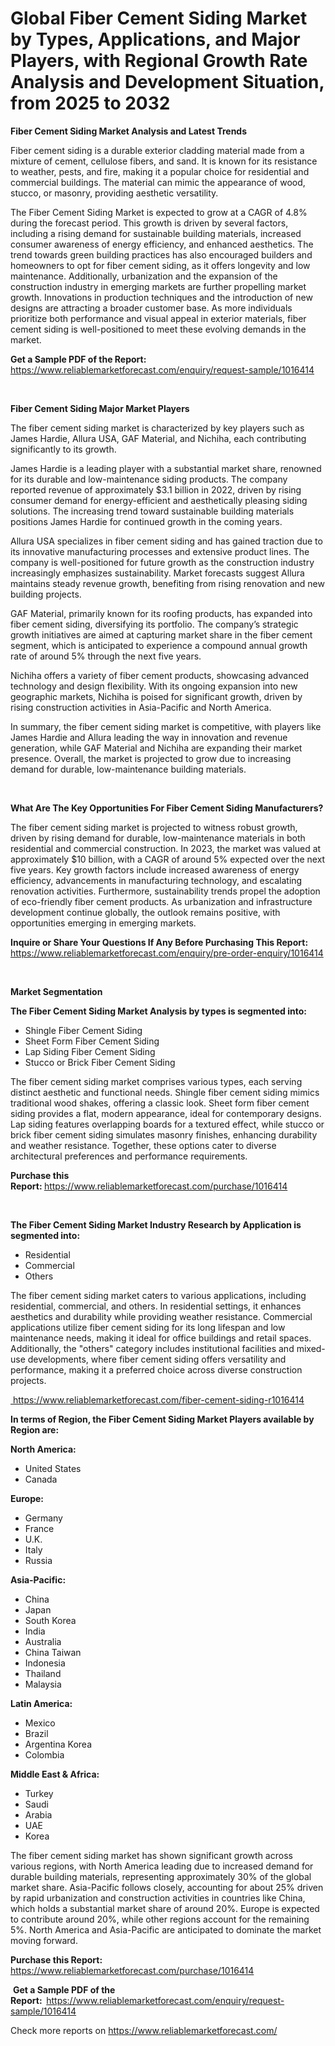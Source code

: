 <p><h1>Global Fiber Cement Siding Market by Types, Applications, and Major Players, with Regional Growth Rate Analysis and Development Situation, from 2025 to 2032</h1></p><p><strong>Fiber Cement Siding Market Analysis and Latest Trends</strong></p>
<p><p>Fiber cement siding is a durable exterior cladding material made from a mixture of cement, cellulose fibers, and sand. It is known for its resistance to weather, pests, and fire, making it a popular choice for residential and commercial buildings. The material can mimic the appearance of wood, stucco, or masonry, providing aesthetic versatility.</p><p>The Fiber Cement Siding Market is expected to grow at a CAGR of 4.8% during the forecast period. This growth is driven by several factors, including a rising demand for sustainable building materials, increased consumer awareness of energy efficiency, and enhanced aesthetics. The trend towards green building practices has also encouraged builders and homeowners to opt for fiber cement siding, as it offers longevity and low maintenance. Additionally, urbanization and the expansion of the construction industry in emerging markets are further propelling market growth. Innovations in production techniques and the introduction of new designs are attracting a broader customer base. As more individuals prioritize both performance and visual appeal in exterior materials, fiber cement siding is well-positioned to meet these evolving demands in the market.</p></p>
<p><strong>Get a Sample PDF of the Report:&nbsp;</strong> <a href="https://www.reliablemarketforecast.com/enquiry/request-sample/1016414?utm_campaign=2781&utm_medium=2&utm_source=Github&utm_content=ia&utm_term=01042025&utm_id=fiber-cement-siding">https://www.reliablemarketforecast.com/enquiry/request-sample/1016414</a></p>
<p>&nbsp;</p>
<p><strong>Fiber Cement Siding Major Market Players</strong></p>
<p><p>The fiber cement siding market is characterized by key players such as James Hardie, Allura USA, GAF Material, and Nichiha, each contributing significantly to its growth. </p><p>James Hardie is a leading player with a substantial market share, renowned for its durable and low-maintenance siding products. The company reported revenue of approximately $3.1 billion in 2022, driven by rising consumer demand for energy-efficient and aesthetically pleasing siding solutions. The increasing trend toward sustainable building materials positions James Hardie for continued growth in the coming years.</p><p>Allura USA specializes in fiber cement siding and has gained traction due to its innovative manufacturing processes and extensive product lines. The company is well-positioned for future growth as the construction industry increasingly emphasizes sustainability. Market forecasts suggest Allura maintains steady revenue growth, benefiting from rising renovation and new building projects.</p><p>GAF Material, primarily known for its roofing products, has expanded into fiber cement siding, diversifying its portfolio. The company’s strategic growth initiatives are aimed at capturing market share in the fiber cement segment, which is anticipated to experience a compound annual growth rate of around 5% through the next five years.</p><p>Nichiha offers a variety of fiber cement products, showcasing advanced technology and design flexibility. With its ongoing expansion into new geographic markets, Nichiha is poised for significant growth, driven by rising construction activities in Asia-Pacific and North America.</p><p>In summary, the fiber cement siding market is competitive, with players like James Hardie and Allura leading the way in innovation and revenue generation, while GAF Material and Nichiha are expanding their market presence. Overall, the market is projected to grow due to increasing demand for durable, low-maintenance building materials.</p></p>
<p>&nbsp;</p>
<p><strong>What Are The Key Opportunities For Fiber Cement Siding Manufacturers?</strong></p>
<p><p>The fiber cement siding market is projected to witness robust growth, driven by rising demand for durable, low-maintenance materials in both residential and commercial construction. In 2023, the market was valued at approximately $10 billion, with a CAGR of around 5% expected over the next five years. Key growth factors include increased awareness of energy efficiency, advancements in manufacturing technology, and escalating renovation activities. Furthermore, sustainability trends propel the adoption of eco-friendly fiber cement products. As urbanization and infrastructure development continue globally, the outlook remains positive, with opportunities emerging in emerging markets.</p></p>
<p><strong>Inquire or Share Your Questions If Any Before Purchasing This Report:</strong> <a href="https://www.reliablemarketforecast.com/enquiry/pre-order-enquiry/1016414?utm_campaign=2781&utm_medium=2&utm_source=Github&utm_content=ia&utm_term=01042025&utm_id=fiber-cement-siding">https://www.reliablemarketforecast.com/enquiry/pre-order-enquiry/1016414</a></p>
<p>&nbsp;</p>
<p><strong>Market Segmentation</strong></p>
<p><strong>The Fiber Cement Siding Market Analysis by types is segmented into:</strong></p>
<p><ul><li>Shingle Fiber Cement Siding</li><li>Sheet Form Fiber Cement Siding</li><li>Lap Siding Fiber Cement Siding</li><li>Stucco or Brick Fiber Cement Siding</li></ul></p>
<p><p>The fiber cement siding market comprises various types, each serving distinct aesthetic and functional needs. Shingle fiber cement siding mimics traditional wood shakes, offering a classic look. Sheet form fiber cement siding provides a flat, modern appearance, ideal for contemporary designs. Lap siding features overlapping boards for a textured effect, while stucco or brick fiber cement siding simulates masonry finishes, enhancing durability and weather resistance. Together, these options cater to diverse architectural preferences and performance requirements.</p></p>
<p><strong>Purchase this Report:&nbsp;</strong><a href="https://www.reliablemarketforecast.com/purchase/1016414?utm_campaign=2781&utm_medium=2&utm_source=Github&utm_content=ia&utm_term=01042025&utm_id=fiber-cement-siding">https://www.reliablemarketforecast.com/purchase/1016414</a></p>
<p>&nbsp;</p>
<p><strong>The Fiber Cement Siding Market Industry Research by Application is segmented into:</strong></p>
<p><ul><li>Residential</li><li>Commercial</li><li>Others</li></ul></p>
<p><p>The fiber cement siding market caters to various applications, including residential, commercial, and others. In residential settings, it enhances aesthetics and durability while providing weather resistance. Commercial applications utilize fiber cement siding for its long lifespan and low maintenance needs, making it ideal for office buildings and retail spaces. Additionally, the "others" category includes institutional facilities and mixed-use developments, where fiber cement siding offers versatility and performance, making it a preferred choice across diverse construction projects.</p></p>
<p><a href="https://www.reliablemarketforecast.com/fiber-cement-siding-r1016414?utm_campaign=2781&utm_medium=2&utm_source=Github&utm_content=ia&utm_term=01042025&utm_id=fiber-cement-siding">&nbsp;https://www.reliablemarketforecast.com/fiber-cement-siding-r1016414</a></p>
<p><strong>In terms of Region, the Fiber Cement Siding Market Players available by Region are:</strong></p>
<p>
    <p> <strong> North America: </strong>
        <ul>
            <li>United States</li>
            <li>Canada</li>
        </ul>
        </p> 
    <p> <strong> Europe: </strong>
        <ul>
            <li>Germany</li>
            <li>France</li>
            <li>U.K.</li>
            <li>Italy</li>
            <li>Russia</li>
        </ul>
        </p> 
    <p> <strong> Asia-Pacific: </strong>
        <ul>
            <li>China</li>
            <li>Japan</li>
            <li>South Korea</li>
            <li>India</li>
            <li>Australia</li>
            <li>China Taiwan</li>
            <li>Indonesia</li>
            <li>Thailand</li>
            <li>Malaysia</li>
        </ul>
        </p> 
    <p> <strong> Latin America: </strong>
        <ul>
            <li>Mexico</li>
            <li>Brazil</li>
            <li>Argentina Korea</li>
            <li>Colombia</li>
        </ul>
        </p> 
    <p> <strong> Middle East & Africa: </strong>
        <ul>
            <li>Turkey</li>
            <li>Saudi</li>
            <li>Arabia</li>
            <li>UAE</li>
            <li>Korea</li>
        </ul>
    </p>
    </p>
<p><p>The fiber cement siding market has shown significant growth across various regions, with North America leading due to increased demand for durable building materials, representing approximately 30% of the global market share. Asia-Pacific follows closely, accounting for about 25% driven by rapid urbanization and construction activities in countries like China, which holds a substantial market share of around 20%. Europe is expected to contribute around 20%, while other regions account for the remaining 5%. North America and Asia-Pacific are anticipated to dominate the market moving forward.</p></p>
<p><strong>Purchase this Report: </strong><a href="https://www.reliablemarketforecast.com/purchase/1016414?utm_campaign=2781&utm_medium=2&utm_source=Github&utm_content=ia&utm_term=01042025&utm_id=fiber-cement-siding">https://www.reliablemarketforecast.com/purchase/1016414</a></p>
<p>&nbsp;<strong>Get a Sample PDF of the Report:&nbsp;&nbsp;</strong><a href="https://www.reliablemarketforecast.com/enquiry/request-sample/1016414?utm_campaign=2781&utm_medium=2&utm_source=Github&utm_content=ia&utm_term=01042025&utm_id=fiber-cement-siding">https://www.reliablemarketforecast.com/enquiry/request-sample/1016414</a></p>
<p><strong></strong></p>
<p>Check more reports on <a href="https://www.reliablemarketforecast.com/?utm_campaign=2781&utm_medium=2&utm_source=Github&utm_content=ia&utm_term=01042025&utm_id=fiber-cement-siding">https://www.reliablemarketforecast.com/</a></p>